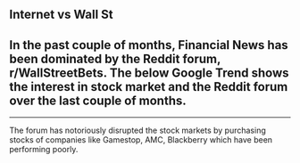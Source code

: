 ## Internet vs Wall St
In the past couple of months, Financial News has been dominated by the Reddit forum, r/WallStreetBets. The below Google Trend shows the interest in stock market and the Reddit forum over the last couple of months. 
-----
<script type="text/javascript" src="https://ssl.gstatic.com/trends_nrtr/2431_RC04/embed_loader.js"></script> <script type="text/javascript"> trends.embed.renderExploreWidget("TIMESERIES", {"comparisonItem":[{"keyword":"Stock market","geo":"US","time":"2021-01-01 2021-02-28"},{"keyword":"/g/11j8_7q6wl","geo":"US","time":"2021-01-01 2021-02-28"}],"category":0,"property":""}, {"exploreQuery":"date=2021-01-01%202021-02-28&geo=US&q=Stock%20market,%2Fg%2F11j8_7q6wl","guestPath":"https://trends.google.com:443/trends/embed/"}); </script> 
_____
The forum has notoriously disrupted the stock markets by purchasing stocks of companies like Gamestop, AMC, Blackberry which have been performing poorly. 
